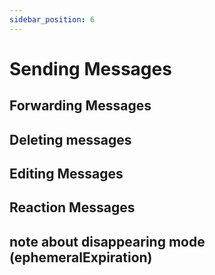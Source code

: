 ```yaml
---
sidebar_position: 6
---
```


# Sending Messages

## Forwarding Messages

## Deleting messages

## Editing Messages

## Reaction Messages


## note about disappearing mode (ephemeralExpiration)

